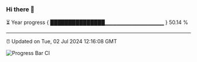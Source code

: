 ### Hi there 👋

⏳ Year progress { ███████████████▁▁▁▁▁▁▁▁▁▁▁▁▁▁▁ } 50.14 %

---

⏰ Updated on Tue, 02 Jul 2024 12:16:08 GMT

![Progress Bar CI](https://github.com/Shyam-Makwana/GitHub-Actions-Demo/workflows/Progress%20Bar%20CI/badge.svg)
